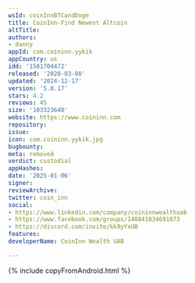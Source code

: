 ```yaml
---
wsId: coinInnBTCandDoge
title: CoinInn-Find Newest Altcoin
altTitle: 
authors:
- danny
appId: com.coininn.yykik
appCountry: us
idd: '1501704472'
released: '2020-03-08'
updated: '2024-12-17'
version: '5.0.17'
stars: 4.2
reviews: 45
size: '103323648'
website: https://www.coininn.com
repository: 
issue: 
icon: com.coininn.yykik.jpg
bugbounty: 
meta: removed
verdict: custodial
appHashes: 
date: '2025-01-06'
signer: 
reviewArchive: 
twitter: coin_inn
social:
- https://www.linkedin.com/company/coininnwealthuab
- https://www.facebook.com/groups/140841034691073
- https://discord.com/invite/kk9yYxUB
features: 
developerName: CoinInn Wealth UAB

---
```


{% include copyFromAndroid.html %}
